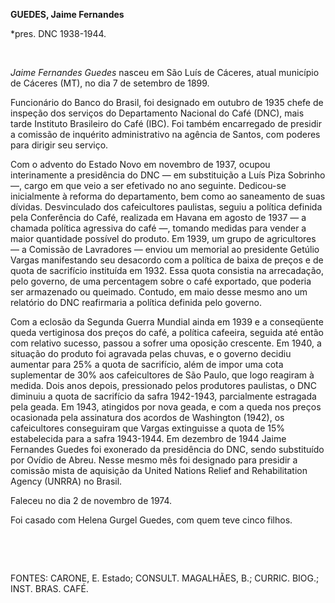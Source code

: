 **GUEDES, Jaime Fernandes**

\*pres. DNC 1938-1944.

 

*Jaime Fernandes Guedes* nasceu em São Luís de Cáceres, atual município
de Cáceres (MT), no dia 7 de setembro de 1899.

Funcionário do Banco do Brasil, foi designado em outubro de 1935 chefe
de inspeção dos serviços do Departamento Nacional do Café (DNC), mais
tarde Instituto Brasileiro do Café (IBC). Foi também encarregado de
presidir a comissão de inquérito administrativo na agência de Santos,
com poderes para dirigir seu serviço.

Com o advento do Estado Novo em novembro de 1937, ocupou interinamente a
presidência do DNC — em substituição a Luís Piza Sobrinho —, cargo em
que veio a ser efetivado no ano seguinte. Dedicou-se inicialmente à
reforma do departamento, bem como ao saneamento de suas dívidas.
Desvinculado dos cafeicultores paulistas, seguiu a política definida
pela Conferência do Café, realizada em Havana em agosto de 1937 — a
chamada política agressiva do café —, tomando medidas para vender a
maior quantidade possível do produto. Em 1939, um grupo de agricultores
— a Comissão de Lavradores — enviou um memorial ao presidente Getúlio
Vargas manifestando seu desacordo com a política de baixa de preços e de
quota de sacrifício instituída em 1932. Essa quota consistia na
arrecadação, pelo governo, de uma percentagem sobre o café exportado,
que poderia ser armazenado ou queimado. Contudo, em maio desse mesmo ano
um relatório do DNC reafirmaria a política definida pelo governo.

Com a eclosão da Segunda Guerra Mundial ainda em 1939 e a conseqüente
queda vertiginosa dos preços do café, a política cafeeira, seguida até
então com relativo sucesso, passou a sofrer uma oposição crescente. Em
1940, a situação do produto foi agravada pelas chuvas, e o governo
decidiu aumentar para 25% a quota de sacrifício, além de impor uma cota
suplementar de 30% aos cafeicultores de São Paulo, que logo reagiram à
medida. Dois anos depois, pressionado pelos produtores paulistas, o DNC
diminuiu a quota de sacrifício da safra 1942-1943, parcialmente
estragada pela geada. Em 1943, atingidos por nova geada, e com a queda
nos preços ocasionada pela assinatura dos acordos de Washington (1942),
os cafeicultores conseguiram que Vargas extinguisse a quota de 15%
estabelecida para a safra 1943-1944. Em dezembro de 1944 Jaime Fernandes
Guedes foi exonerado da presidência do DNC, sendo substituído por Ovídio
de Abreu. Nesse mesmo mês foi designado para presidir a comissão mista
de aquisição da United Nations Relief and Rehabilitation Agency (UNRRA)
no Brasil.

Faleceu no dia 2 de novembro de 1974.

Foi casado com Helena Gurgel Guedes, com quem teve cinco filhos.

 

 

FONTES: CARONE, E. Estado; CONSULT. MAGALHÃES, B.; CURRIC. BIOG.; INST.
BRAS. CAFÉ.

 
